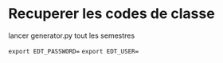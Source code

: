 # Recuperer les codes de classe
lancer generator.py tout les semestres

`export EDT_PASSWORD=`
`export EDT_USER=`
